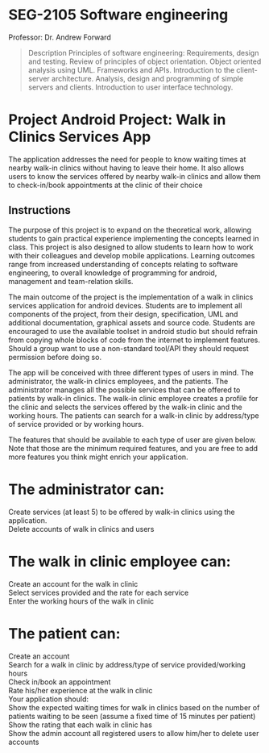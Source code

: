 # SEG-2105 Software engineering
Professor: 	Dr. Andrew Forward  
>Description
Principles of software engineering: Requirements, design and testing. Review of principles of object orientation. Object oriented analysis using UML. Frameworks and APIs. Introduction to the client-server architecture. Analysis, design and programming of simple servers and clients. Introduction to user interface technology.

# Project Android Project: Walk in Clinics Services App
The application addresses the need for people to know waiting times at nearby walk-in clinics without having to leave their home. It also allows users to know the services offered by nearby walk-in clinics and allow them to check-in/book appointments at the clinic of their choice

## Instructions
The purpose of this project is to expand on the theoretical work, allowing students to gain practical experience implementing the concepts learned in class. This project is also designed to allow students to learn how to work with their colleagues and develop mobile applications. Learning outcomes range from increased understanding of concepts relating to software engineering, to overall knowledge of programming for android, management and team-relation skills.

The main outcome of the project is the implementation of a walk in clinics services application for android devices. Students are to implement all components of the project, from their design, specification, UML and additional documentation, graphical assets and source code. Students are encouraged to use the available toolset in android studio but should refrain from copying whole blocks of code from the internet to implement features. Should a group want to use a non-standard tool/API they should request permission before doing so.

The app will be conceived with three different types of users in mind. The administrator, the walk-in clinics employees, and the patients. The administrator manages all the possible services that can be offered to patients by walk-in clinics. The walk-in clinic employee creates a profile for the clinic and selects the services offered by the walk-in clinic and the working hours. The patients can search for a walk-in clinic by address/type of service provided or by working hours.

The features that should be available to each type of user are given below. Note that those are the minimum required features, and you are free to add more features you think might enrich your application.

# The administrator can:  
Create services (at least 5) to be offered by walk-in clinics using the application.  
Delete accounts of walk in clinics and users  
# The walk in clinic employee can:  
Create an account for the walk in clinic  
Select services provided and the rate for each service  
Enter the working hours of the walk in clinic  
# The patient can:  
Create an account  
Search for a walk in clinic by address/type of service provided/working hours  
Check in/book an appointment  
Rate his/her experience at the walk in clinic  
Your application should:  
Show the expected waiting times for walk in clinics based on the number of patients waiting to be seen (assume a fixed time of 15 minutes per patient)  
Show the rating that each walk in clinic has  
Show the admin account all registered users to allow him/her to delete user accounts



